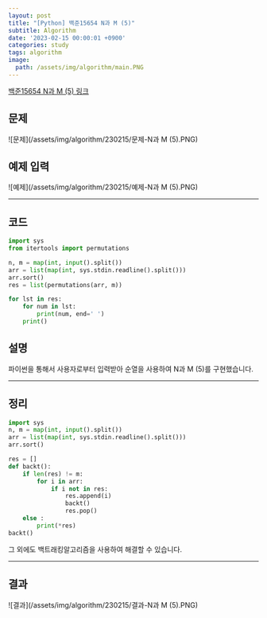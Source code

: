 ```yaml
---
layout: post
title: "[Python] 백준15654 N과 M (5)"
subtitle: Algorithm
date: '2023-02-15 00:00:01 +0900'
categories: study
tags: algorithm
image:
  path: /assets/img/algorithm/main.PNG
---
```


[백준15654 N과 M (5) 링크](https://www.acmicpc.net/problem/15654)

<!--more-->

## 문제
![문제](/assets/img/algorithm/230215/문제-N과 M (5).PNG)

## 예제 입력
![예제](/assets/img/algorithm/230215/예제-N과 M (5).PNG)

---

## 코드
```Python
import sys
from itertools import permutations

n, m = map(int, input().split())
arr = list(map(int, sys.stdin.readline().split()))
arr.sort()
res = list(permutations(arr, m))

for lst in res:
    for num in lst:
        print(num, end=' ')
    print()
```
## 설명
파이썬을 통해서 사용자로부터 입력받아 순열을 사용하여 N과 M (5)를 구현했습니다. <br>

---

## 정리
```Python
import sys
n, m = map(int, input().split())
arr = list(map(int, sys.stdin.readline().split()))
arr.sort()

res = []
def backt():
    if len(res) != m:
        for i in arr:
            if i not in res:
                res.append(i)
                backt()
                res.pop()
    else :
        print(*res)
backt()
```
그 외에도 백트래킹알고리즘을 사용하여 해결할 수 있습니다. <br>

---

## 결과
![결과](/assets/img/algorithm/230215/결과-N과 M (5).PNG)